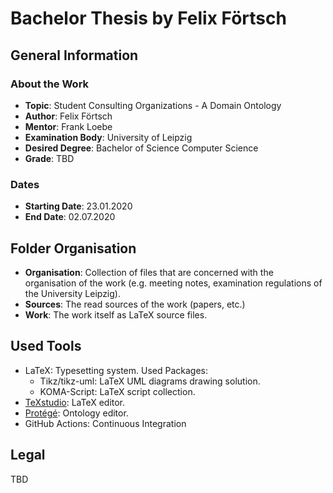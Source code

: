 # Bachelor Thesis by Felix Förtsch

## General Information

### About the Work
- **Topic**: Student Consulting Organizations - A Domain Ontology
- **Author**: Felix Förtsch
- **Mentor**: Frank Loebe
- **Examination Body**: University of Leipzig
- **Desired Degree**: Bachelor of Science Computer Science
- **Grade**: TBD

### Dates
- **Starting Date**: 23.01.2020
- **End Date**: 02.07.2020

## Folder Organisation

- **Organisation**: Collection of files that are concerned with the organisation of the work (e.g. meeting notes, examination regulations of the University Leipzig).
- **Sources**: The read sources of the work (papers, etc.)
- **Work**: The work itself as LaTeX source files.

## Used Tools
- LaTeX: Typesetting system. Used Packages:
	- Tikz/tikz-uml: LaTeX UML diagrams drawing solution.
	- KOMA-Script: LaTeX script collection.
- [TeXstudio](https://www.texstudio.org): LaTeX editor.
- [Protégé](https://protege.stanford.edu): Ontology editor.
- GitHub Actions: Continuous Integration

## Legal
TBD